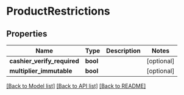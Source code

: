 # ProductRestrictions

## Properties
Name | Type | Description | Notes
------------ | ------------- | ------------- | -------------
**cashier_verify_required** | **bool** |  | [optional] 
**multiplier_immutable** | **bool** |  | [optional] 

[[Back to Model list]](../README.md#documentation-for-models) [[Back to API list]](../README.md#documentation-for-api-endpoints) [[Back to README]](../README.md)


